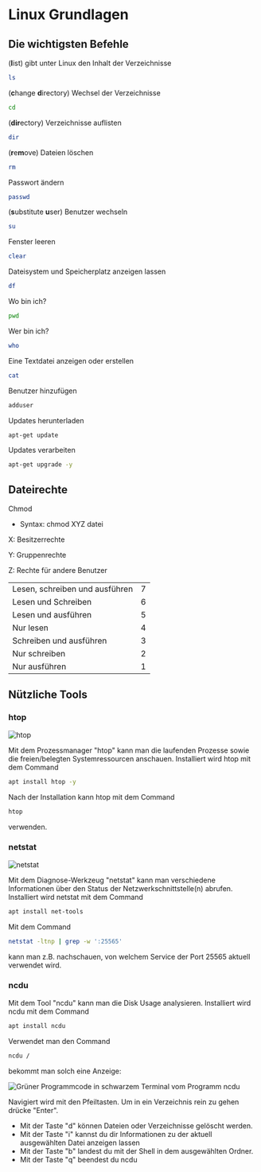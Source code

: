 # Linux Grundlagen

## Die wichtigsten Befehle

(**l**ist) gibt unter Linux den Inhalt der Verzeichnisse

```bash
ls
```

(**c**hange **d**irectory) Wechsel der Verzeichnisse

```bash
cd
```

(**dir**ectory) Verzeichnisse auflisten

```bash
dir
```

(**r**e**m**ove) Dateien löschen

```bash
rm
```

Passwort ändern

```bash
passwd
```

(**s**ubstitute **u**ser) Benutzer wechseln

```bash
su
```

Fenster leeren

```bash
clear
```

Dateisystem und Speicherplatz anzeigen lassen

```bash
df
```

Wo bin ich?

```bash
pwd
```

Wer bin ich?

```bash
who
```

Eine Textdatei anzeigen oder erstellen

```bash
cat
```

Benutzer hinzufügen

```bash
adduser
```

Updates herunterladen

```bash
apt-get update
```

Updates verarbeiten

```bash
apt-get upgrade -y
```

## Dateirechte

Chmod

* Syntax: chmod XYZ datei

X: Besitzerrechte

Y: Gruppenrechte

Z: Rechte für andere Benutzer

|                                |   |
| ------------------------------ | - |
| Lesen, schreiben und ausführen | 7 |
| Lesen und Schreiben            | 6 |
| Lesen und ausführen            | 5 |
| Nur lesen                      | 4 |
| Schreiben und ausführen        | 3 |
| Nur schreiben                  | 2 |
| Nur ausführen                  | 1 |

## Nützliche Tools

### htop

![htop](../.gitbook/assets/HTOP.png)

Mit dem Prozessmanager "htop" kann man die laufenden Prozesse sowie die freien/belegten Systemressourcen anschauen. Installiert wird htop mit dem Command

```bash
apt install htop -y
```
Nach der Installation kann htop mit dem Command

```bash
htop
```
verwenden.

### netstat

![netstat](../.gitbook/assets/netstat.png)

Mit dem Diagnose-Werkzeug "netstat" kann man verschiedene Informationen über den Status der Netzwerkschnittstelle(n) abrufen.
Installiert wird netstat mit dem Command
```bash
apt install net-tools
```

Mit dem Command
```bash
netstat -ltnp | grep -w ':25565'
```
kann man z.B. nachschauen, von welchem Service der Port 25565 aktuell verwendet wird.

### ncdu

Mit dem Tool "ncdu" kann man die Disk Usage analysieren.
Installiert wird ncdu mit dem Command
```bash
apt install ncdu
```
Verwendet man den Command 
```bash
ncdu /
```
bekommt man solch eine Anzeige:

![Grüner Programmcode in schwarzem Terminal vom Programm ncdu](../.gitbook/assets/ncdu.png)

Navigiert wird mit den Pfeiltasten. Um in ein Verzeichnis rein zu gehen drücke "Enter".

* Mit der Taste "d" können Dateien oder Verzeichnisse gelöscht werden.
* Mit der Taste "i" kannst du dir Informationen zu der aktuell ausgewählten Datei anzeigen lassen
* Mit der Taste "b" landest du mit der Shell in dem ausgewählten Ordner.
* Mit der Taste "q" beendest du ncdu
